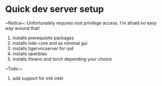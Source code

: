 # Quick dev server setup
~Notice~: Unfortunately requires root privilege access. I'm afraid no easy way around that!

1. installs prerequisite packages
2. installs lxde-core and as minimal gui
3. installs tigervncserver for rpd
4. installs openblas
5. installs theano and torch depending your choice

~Todo:~

1. add support for mlk intel
